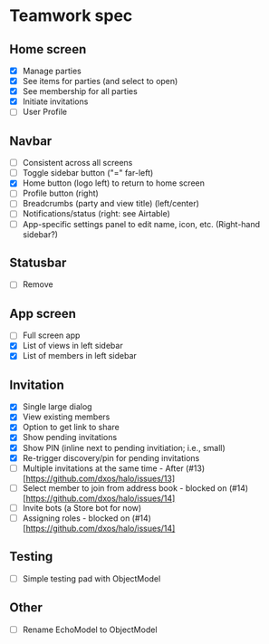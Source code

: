 # Teamwork spec

## Home screen

- [x] Manage parties
- [x] See items for parties (and select to open)
- [x] See membership for all parties
- [x] Initiate invitations
- [ ] User Profile

## Navbar

- [ ] Consistent across all screens
- [ ] Toggle sidebar button ("=" far-left)
- [x] Home button (logo left) to return to home screen
- [ ] Profile button (right)
- [ ] Breadcrumbs (party and view title) (left/center)
- [ ] Notifications/status (right: see Airtable)
- [ ] App-specific settings panel to edit name, icon, etc. (Right-hand sidebar?)

## Statusbar

- [ ] Remove

## App screen

- [ ] Full screen app
- [x] List of views in left sidebar
- [x] List of members in left sidebar

## Invitation

- [x] Single large dialog
- [x] View existing members
- [x] Option to get link to share
- [x] Show pending invitations
- [x] Show PIN (inline next to pending invitiation; i.e., small)
- [x] Re-trigger discovery/pin for pending invitations
- [ ] Multiple invitations at the same time - After (#13)[https://github.com/dxos/halo/issues/13]
- [ ] Select member to join from address book - blocked on (#14)[https://github.com/dxos/halo/issues/14]
- [ ] Invite bots (a Store bot for now)
- [ ] Assigning roles - blocked on (#14)[https://github.com/dxos/halo/issues/14]

## Testing

- [ ] Simple testing pad with ObjectModel

## Other

- [ ] Rename EchoModel to ObjectModel
